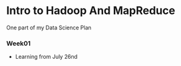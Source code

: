 Intro to Hadoop And MapReduce
==========================================

One part of my Data Science Plan

### Week01 
* Learning from July 26nd
